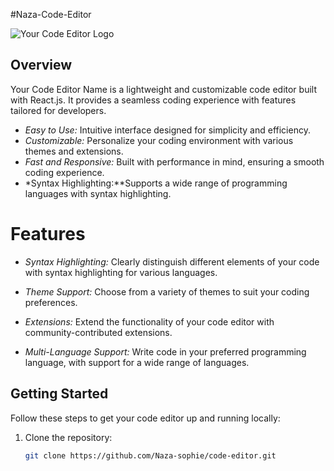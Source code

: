 #Naza-Code-Editor

![Your Code Editor Logo](https://iconduck.com/icons/243119/brackets-code-block-codeblock-script-coding-editor#)

## Overview

Your Code Editor Name is a lightweight and customizable code editor built with React.js. It provides a seamless coding experience with features tailored for developers.

- *Easy to Use:* Intuitive interface designed for simplicity and efficiency.
- *Customizable:* Personalize your coding environment with various themes and extensions.
- *Fast and Responsive:* Built with performance in mind, ensuring a smooth coding experience.
- *Syntax Highlighting:**Supports a wide range of programming languages with syntax highlighting.

# Features

- *Syntax Highlighting:* Clearly distinguish different elements of your code with syntax highlighting for various languages.

- *Theme Support:* Choose from a variety of themes to suit your coding preferences.

- *Extensions:* Extend the functionality of your code editor with community-contributed extensions.

- *Multi-Language Support:* Write code in your preferred programming language, with support for a wide range of languages.

## Getting Started

Follow these steps to get your code editor up and running locally:

1. Clone the repository:

   ```bash
   git clone https://github.com/Naza-sophie/code-editor.git
